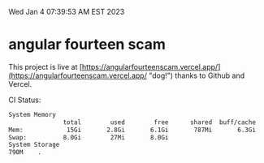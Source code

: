 Wed Jan  4 07:39:53 AM EST 2023

# angular fourteen scam


This project is live at [https://angularfourteenscam.vercel.app/](https://angularfourteenscam.vercel.app/ "dog!") thanks to Github and Vercel.

CI Status: 

```bash
System Memory
               total        used        free      shared  buff/cache   available
Mem:            15Gi       2.8Gi       6.1Gi       787Mi       6.3Gi        11Gi
Swap:          8.0Gi        27Mi       8.0Gi
System Storage
790M	.
```
